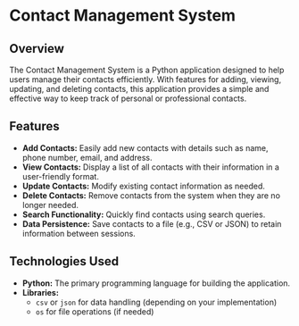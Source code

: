 # Contact Management System

## Overview

The Contact Management System is a Python application designed to help users manage their contacts efficiently. With features for adding, viewing, updating, and deleting contacts, this application provides a simple and effective way to keep track of personal or professional contacts.

## Features

- **Add Contacts:** Easily add new contacts with details such as name, phone number, email, and address.
- **View Contacts:** Display a list of all contacts with their information in a user-friendly format.
- **Update Contacts:** Modify existing contact information as needed.
- **Delete Contacts:** Remove contacts from the system when they are no longer needed.
- **Search Functionality:** Quickly find contacts using search queries.
- **Data Persistence:** Save contacts to a file (e.g., CSV or JSON) to retain information between sessions.

## Technologies Used

- **Python:** The primary programming language for building the application.
- **Libraries:** 
  - `csv` or `json` for data handling (depending on your implementation)
  - `os` for file operations (if needed)

